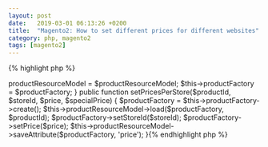 ```yaml
---
layout: post
date:   2019-03-01 06:13:26 +0200
title:  "Magento2: How to set different prices for different websites"
category: php, magento2
tags: [magento2]
---
```



{% highlight php %}
<?php
protected $productResourceModel;
protected $productFactory;

public function __construct(
    \Magento\Catalog\Model\ResourceModel\Product $productResourceModel,
    \Magento\Catalog\Model\ProductFactory $productFactory
) {
    $this->productResourceModel = $productResourceModel;
    $this->productFactory = $productFactory;
}

public function setPricesPerStore($productId, $storeId, $price, $specialPrice)
{
    $productFactory = $this->productFactory->create();
    $this->productResourceModel->load($productFactory, $productId);
    $productFactory->setStoreId($storeId);
    $productFactory->setPrice($price);
    $this->productResourceModel->saveAttribute($productFactory, 'price');
}{% endhighlight php %}